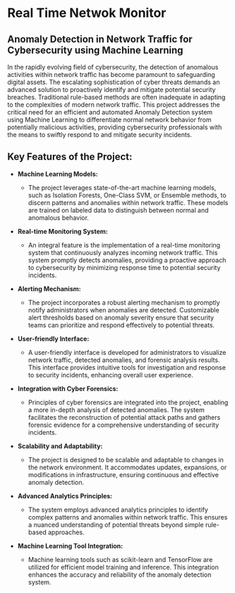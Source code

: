 # Real Time Netwok Monitor
## Anomaly Detection in Network Traffic for Cybersecurity using Machine Learning

In the rapidly evolving field of cybersecurity, the detection of anomalous activities within network traffic has become paramount to safeguarding digital assets. The escalating sophistication of cyber threats demands an advanced solution to proactively identify and mitigate potential security breaches. Traditional rule-based methods are often inadequate in adapting to the complexities of modern network traffic. This project addresses the critical need for an efficient and automated Anomaly Detection system using Machine Learning to differentiate normal network behavior from potentially malicious activities, providing cybersecurity professionals with the means to swiftly respond to and mitigate security incidents.

## Key Features of the Project:

- **Machine Learning Models:**
  - The project leverages state-of-the-art machine learning models, such as Isolation Forests, One-Class SVM, or Ensemble methods, to discern patterns and anomalies within network traffic. These models are trained on labeled data to distinguish between normal and anomalous behavior.

- **Real-time Monitoring System:**
  - An integral feature is the implementation of a real-time monitoring system that continuously analyzes incoming network traffic. This system promptly detects anomalies, providing a proactive approach to cybersecurity by minimizing response time to potential security incidents.

- **Alerting Mechanism:**
  - The project incorporates a robust alerting mechanism to promptly notify administrators when anomalies are detected. Customizable alert thresholds based on anomaly severity ensure that security teams can prioritize and respond effectively to potential threats.

- **User-friendly Interface:**
  - A user-friendly interface is developed for administrators to visualize network traffic, detected anomalies, and forensic analysis results. This interface provides intuitive tools for investigation and response to security incidents, enhancing overall user experience.

- **Integration with Cyber Forensics:**
  - Principles of cyber forensics are integrated into the project, enabling a more in-depth analysis of detected anomalies. The system facilitates the reconstruction of potential attack paths and gathers forensic evidence for a comprehensive understanding of security incidents.

- **Scalability and Adaptability:**
  - The project is designed to be scalable and adaptable to changes in the network environment. It accommodates updates, expansions, or modifications in infrastructure, ensuring continuous and effective anomaly detection.

- **Advanced Analytics Principles:**
  - The system employs advanced analytics principles to identify complex patterns and anomalies within network traffic. This ensures a nuanced understanding of potential threats beyond simple rule-based approaches.

- **Machine Learning Tool Integration:**
  - Machine learning tools such as scikit-learn and TensorFlow are utilized for efficient model training and inference. This integration enhances the accuracy and reliability of the anomaly detection system.


